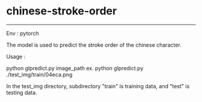 # chinese-stroke-order

---

Env : pytorch

The model is used to predict the stroke order of the chinese character.

Usage : 

python glpredict.py image_path
ex. python glpredict.py ./test_img/train/04eca.png

In the test_img directory, subdirectory "train" is training data, and "test" is testing data.
